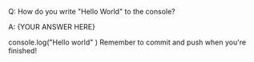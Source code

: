 Q: How do you write "Hello World" to the console?

A: {YOUR ANSWER HERE}

console.log("Hello world" )
Remember to commit and push when you're finished!
